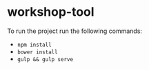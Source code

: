 # workshop-tool

To run the project run the following commands:
* `npm install`
* `bower install`
* `gulp && gulp serve`
